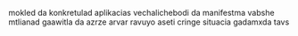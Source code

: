 mokled da konkretulad aplikacias vechalichebodi da manifestma vabshe mtlianad gaawitla da azrze arvar ravuyo
aseti cringe situacia gadamxda tavs
